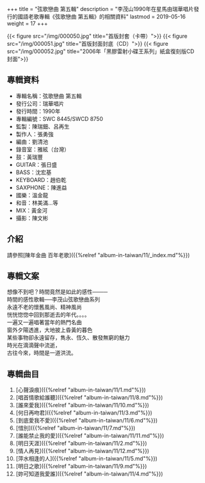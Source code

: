 +++
title = "弦歌戀曲 第五輯"
description = "李茂山1990年在星馬由瑞華唱片發行的國語老歌專輯《弦歌戀曲 第五輯》的相關資料"
lastmod = 2019-05-16
weight = 17
+++

{{< figure src="/img/000050.jpg"  title="首版封套（卡帶）">}}
{{< figure src="/img/000051.jpg" title="首版封面封底（CD）">}}
{{< figure src="/img/000052.jpg" title="2006年「黑膠雷射小碟王系列」紙盒復刻版CD封面">}}

## 專輯資料

* 專輯名稱：弦歌戀曲 第五輯
* 發行公司：瑞華唱片
* 發行時間：1990年
* 專輯編號：SWC 8445/SWCD 8750
* 監製：陳瑞鈿、呂再生
* 製作人：張勇強
* 編曲：劉清池
* 錄音室：雅絃（台灣）
* 鼓：黃瑞豐
* GUITAR：張日盛
* BASS：沈宏基
* KEYBOARD：趙伯乾
* SAXPHONE：陳進益
* 國樂：溫金龍
* 和音：林美滿…等
* MIX：黃金河
* 攝影：陳文彬

## 介紹

請參照[陳年金曲 百年老歌]({{%relref "album-in-taiwan/11/_index.md"%}}) 

## 專輯文案

想像不到吧？時間竟然是如此的感性────  
時間的感性歌輯──李茂山弦歌戀曲系列  
永遠不老的懷舊風尚、精神風尚  
恍恍惚惚中回到那逝去的年代。。。。  
一遍又一遍唱著當年的熱門名曲  
窗外夕陽透進，大地披上昏黃的暮色  
某些事物卻永遠留存，雋永、恆久、散發無窮的魅力  
時光在滴滴聲中流逝，  
古往今來，時間是一道洪流。


## 專輯曲目

1. [心聲淚痕]({{%relref "album-in-taiwan/11/1.md"%}}) 
2. [唱首情歌給誰聽]({{%relref "album-in-taiwan/11/8.md"%}}) 
3. [誰來愛我]({{%relref "album-in-taiwan/11/10.md"%}}) 
4. [何日再吻君]({{%relref "album-in-taiwan/11/3.md"%}}) 
5. [到底愛我不愛]({{%relref "album-in-taiwan/11/6.md"%}}) 
6. [惜別]({{%relref "album-in-taiwan/11/7.md"%}}) 
7. [誰能禁止我的愛]({{%relref "album-in-taiwan/11/11.md"%}}) 
8. [明日天涯]({{%relref "album-in-taiwan/11/2.md"%}}) 
9. [情人再見]({{%relref "album-in-taiwan/11/12.md"%}}) 
10. [萍水相逢的人]({{%relref "album-in-taiwan/11/5.md"%}}) 
11. [明日之歌]({{%relref "album-in-taiwan/11/9.md"%}}) 
12. [妳可知道我愛誰]({{%relref "album-in-taiwan/11/4.md"%}}) 
<br/>
<br/>
